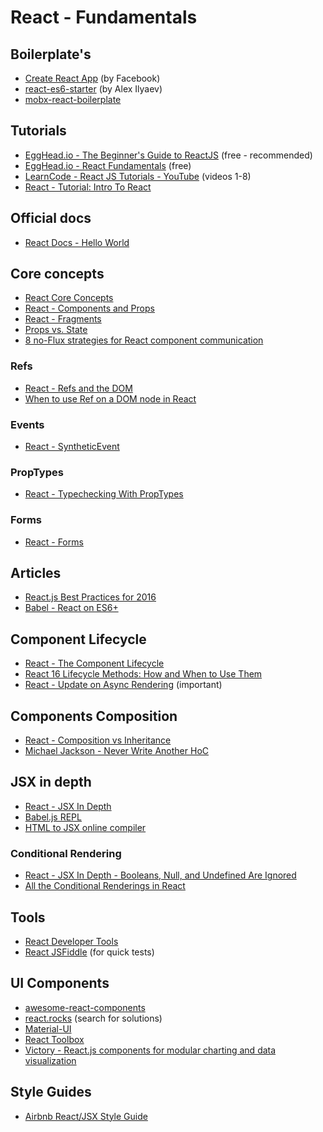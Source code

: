 # React - Fundamentals

## Boilerplate's

- [Create React App](https://github.com/facebookincubator/create-react-app) (by Facebook)
- [react-es6-starter](https://github.com/alexilyaev/react-es6-starter) (by Alex Ilyaev)
- [mobx-react-boilerplate](https://github.com/mobxjs/mobx-react-boilerplate)

## Tutorials

- [EggHead.io - The Beginner's Guide to ReactJS](https://egghead.io/courses/the-beginner-s-guide-to-reactjs) (free - recommended)
- [EggHead.io - React Fundamentals](https://egghead.io/courses/react-fundamentals) (free)
- [LearnCode - React JS Tutorials - YouTube](https://www.youtube.com/playlist?list=PLoYCgNOIyGABj2GQSlDRjgvXtqfDxKm5b) (videos 1-8)
- [React - Tutorial: Intro To React](https://facebook.github.io/react/tutorial/tutorial.html)

## Official docs

- [React Docs - Hello World](https://facebook.github.io/react/docs/hello-world.html)

## Core concepts

- [React Core Concepts](https://zombiecodekill.com/2016/06/07/react-core-concepts/)
- [React - Components and Props](https://facebook.github.io/react/docs/components-and-props.html)
- [React - Fragments](https://reactjs.org/blog/2017/11/28/react-v16.2.0-fragment-support.html)
- [Props vs. State](https://lucybain.com/blog/2016/react-state-vs-pros/)
- [8 no-Flux strategies for React component communication](https://www.javascriptstuff.com/component-communication/)

### Refs

- [React - Refs and the DOM](https://facebook.github.io/react/docs/refs-and-the-dom.html)
- [When to use Ref on a DOM node in React](https://www.robinwieruch.de/react-ref-attribute-dom-node/)

### Events

- [React - SyntheticEvent](https://facebook.github.io/react/docs/events.html)

### PropTypes

- [React - Typechecking With PropTypes](https://facebook.github.io/react/docs/typechecking-with-proptypes.html)

### Forms

- [React - Forms](https://reactjs.org/docs/forms.html)

## Articles

- [React.js Best Practices for 2016](https://blog.risingstack.com/react-js-best-practices-for-2016/)
- [Babel - React on ES6+](https://babeljs.io/blog/2015/06/07/react-on-es6-plus)

## Component Lifecycle

- [React - The Component Lifecycle](https://reactjs.org/docs/react-component.html)
- [React 16 Lifecycle Methods: How and When to Use Them](https://blog.bitsrc.io/react-16-lifecycle-methods-how-and-when-to-use-them-f4ad31fb2282)
- [React - Update on Async Rendering](https://reactjs.org/blog/2018/03/27/update-on-async-rendering.html) (important)

## Components Composition

- [React - Composition vs Inheritance](https://facebook.github.io/react/docs/composition-vs-inheritance.html)
- [Michael Jackson - Never Write Another HoC](https://www.youtube.com/watch?v=BcVAq3YFiuc)

## JSX in depth

- [React - JSX In Depth](https://facebook.github.io/react/docs/jsx-in-depth.html)
- [Babel.js REPL](https://babeljs.io/repl/)
- [HTML to JSX online compiler](http://magic.reactjs.net/htmltojsx.htm)

### Conditional Rendering

- [React - JSX In Depth - Booleans, Null, and Undefined Are Ignored](https://facebook.github.io/react/docs/jsx-in-depth.html#booleans-null-and-undefined-are-ignored)
- [All the Conditional Renderings in React](https://www.robinwieruch.de/conditional-rendering-react/)

## Tools

- [React Developer Tools](https://github.com/facebook/react-devtools)
- [React JSFiddle](https://jsfiddle.net/reactjs/69z2wepo/) (for quick tests)

## UI Components

- [awesome-react-components](https://github.com/brillout/awesome-react-components)
- [react.rocks](https://react.rocks/) (search for solutions)
- [Material-UI](http://www.material-ui.com/)
- [React Toolbox](http://react-toolbox.io/)
- [Victory - React.js components for modular charting and data visualization](http://formidable.com/open-source/victory/)

## Style Guides

- [Airbnb React/JSX Style Guide](https://github.com/airbnb/javascript/tree/master/react)

